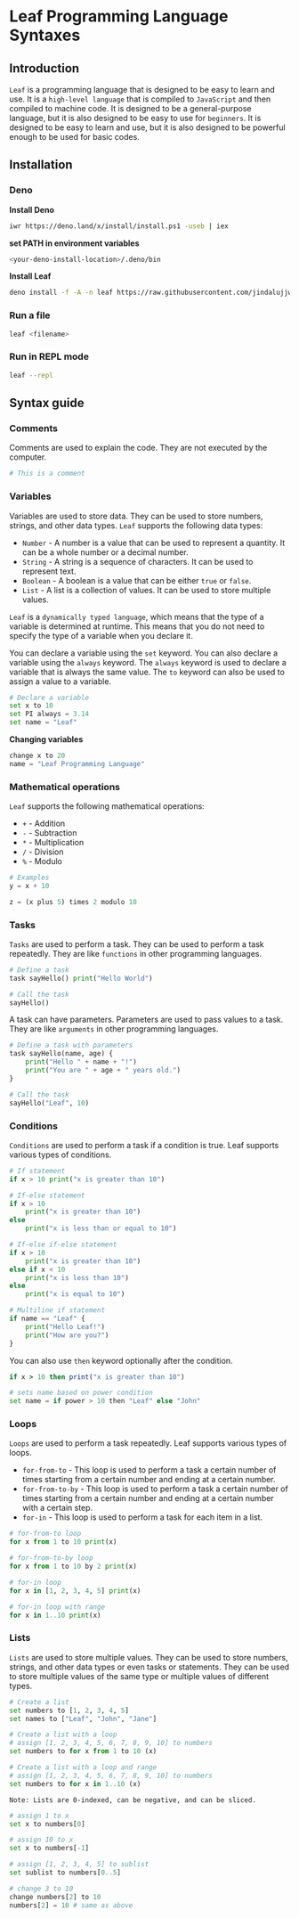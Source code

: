 # Leaf Programming Language Syntaxes

## Introduction

`Leaf` is a programming language that is designed to be easy to learn and use. It is a `high-level language` that is compiled to `JavaScript` and then compiled to machine code. It is designed to be a general-purpose language, but it is also designed to be easy to use for `beginners`. It is designed to be easy to learn and use, but it is also designed to be powerful enough to be used for basic codes.

## Installation

### Deno

**Install Deno**
```sh
iwr https://deno.land/x/install/install.ps1 -useb | iex
```

**set PATH in environment variables**
```sh
<your-deno-install-location>/.deno/bin
```

**Install Leaf**
```sh
deno install -f -A -n leaf https://raw.githubusercontent.com/jindalujjwal0720/leaf-min/master/leaf.min.js
```

### Run a file
    
```sh
leaf <filename>
```

### Run in REPL mode
    
```sh
leaf --repl
```

## Syntax guide

### Comments

Comments are used to explain the code. They are not executed by the computer.
    
```py
# This is a comment
```

### Variables

Variables are used to store data. They can be used to store numbers, strings, and other data types. `Leaf` supports the following data types:

- `Number` - A number is a value that can be used to represent a quantity. It can be a whole number or a decimal number.
- `String` - A string is a sequence of characters. It can be used to represent text.
- `Boolean` - A boolean is a value that can be either `true` or `false`.
- `List` - A list is a collection of values. It can be used to store multiple values.

`Leaf` is a `dynamically typed language`, which means that the type of a variable is determined at runtime. This means that you do not need to specify the type of a variable when you declare it.

You can declare a variable using the `set` keyword. You can also declare a variable using the `always` keyword. The `always` keyword is used to declare a variable that is always the same value. The `to` keyword can also be used to assign a value to a variable. 

```py
# Declare a variable
set x to 10
set PI always = 3.14
set name = "Leaf"
```

**Changing variables**

```py
change x to 20
name = "Leaf Programming Language"
```

### Mathematical operations

`Leaf` supports the following mathematical operations:

- `+` - Addition
- `-` - Subtraction
- `*` - Multiplication
- `/` - Division
- `%` - Modulo

```py
# Examples
y = x + 10

z = (x plus 5) times 2 modulo 10
```

### Tasks

`Tasks` are used to perform a task. They can be used to perform a task repeatedly. They are like `functions` in other programming languages.

```py
# Define a task
task sayHello() print("Hello World")

# Call the task
sayHello()
```

A task can have parameters. Parameters are used to pass values to a task. They are like `arguments` in other programming languages.

```py
# Define a task with parameters
task sayHello(name, age) {
    print("Hello " + name + "!")
    print("You are " + age + " years old.")
}

# Call the task
sayHello("Leaf", 10)
```

### Conditions

`Conditions` are used to perform a task if a condition is true. Leaf supports various types of conditions.

```py
# If statement
if x > 10 print("x is greater than 10")
```
```py
# If-else statement
if x > 10
    print("x is greater than 10")
else
    print("x is less than or equal to 10")
```
```py
# If-else if-else statement
if x > 10
    print("x is greater than 10")
else if x < 10
    print("x is less than 10")
else
    print("x is equal to 10")
```
```py
# Multiline if statement
if name == "Leaf" {
    print("Hello Leaf!")
    print("How are you?")
}
```

You can also use `then` keyword optionally after the condition.

```ruby
if x > 10 then print("x is greater than 10")
```
```py
# sets name based on power condition
set name = if power > 10 then "Leaf" else "John"
```

### Loops

`Loops` are used to perform a task repeatedly. Leaf supports various types of loops.

- `for-from-to` - This loop is used to perform a task a certain number of times starting from a certain number and ending at a certain number.
- `for-from-to-by` - This loop is used to perform a task a certain number of times starting from a certain number and ending at a certain number with a certain step.
- `for-in` - This loop is used to perform a task for each item in a list.

```py
# for-from-to loop
for x from 1 to 10 print(x)
```
```py
# for-from-to-by loop
for x from 1 to 10 by 2 print(x)
```
```py
# for-in loop
for x in [1, 2, 3, 4, 5] print(x)

# for-in loop with range
for x in 1..10 print(x)
```

### Lists

`Lists` are used to store multiple values. They can be used to store numbers, strings, and other data types or even tasks or statements. They can be used to store multiple values of the same type or multiple values of different types.

```py
# Create a list
set numbers to [1, 2, 3, 4, 5]
set names to ["Leaf", "John", "Jane"]

# Create a list with a loop
# assign [1, 2, 3, 4, 5, 6, 7, 8, 9, 10] to numbers
set numbers to for x from 1 to 10 (x)

# Create a list with a loop and range
# assign [1, 2, 3, 4, 5, 6, 7, 8, 9, 10] to numbers
set numbers to for x in 1..10 (x)
```

`Note: Lists are 0-indexed, can be negative, and can be sliced.`
```py
# assign 1 to x
set x to numbers[0]

# assign 10 to x
set x to numbers[-1]

# assign [1, 2, 3, 4, 5] to sublist
set sublist to numbers[0..5]

# change 3 to 10
change numbers[2] to 10
numbers[2] = 10 # same as above
```
